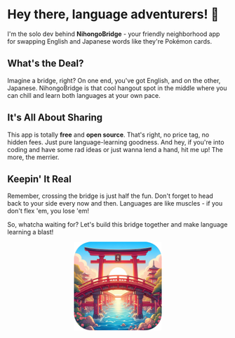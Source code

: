 # Hey there, language adventurers! 👋

I'm the solo dev behind **NihongoBridge** - your friendly neighborhood app for swapping English and Japanese words like they're Pokémon cards.

## What's the Deal?

Imagine a bridge, right? On one end, you've got English, and on the other, Japanese. NihongoBridge is that cool hangout spot in the middle where you can chill and learn both languages at your own pace.

## It's All About Sharing

This app is totally **free** and **open source**. That's right, no price tag, no hidden fees. Just pure language-learning goodness. And hey, if you're into coding and have some rad ideas or just wanna lend a hand, hit me up! The more, the merrier.

## Keepin' It Real

Remember, crossing the bridge is just half the fun. Don't forget to head back to your side every now and then. Languages are like muscles - if you don't flex 'em, you lose 'em!

So, whatcha waiting for? Let's build this bridge together and make language learning a blast!

<p align="center">
  <img src="nihongobridgeicon2.png" width="200"/>
</p>
